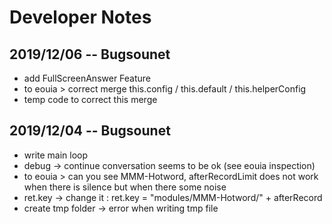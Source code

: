 # Developer Notes

## 2019/12/06 -- Bugsounet

- add FullScreenAnswer Feature
- to eouia > correct merge this.config / this.default / this.helperConfig
- temp code to correct this merge

## 2019/12/04 -- Bugsounet

- write main loop
- debug -> continue conversation seems to be ok (see eouia inspection)
- to eouia > can you see MMM-Hotword, afterRecordLimit does not work when there is silence but when there some noise
- ret.key -> change it : ret.key = "modules/MMM-Hotword/" + afterRecord
- create tmp folder -> error when writing tmp file
